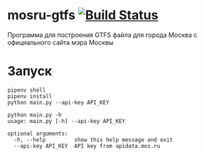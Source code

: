 # mosru-gtfs [![Build Status](https://travis-ci.com/emfataliev/mosru-gtfs.svg?token=p1MD5suP99eunAoAZz1b&branch=master)](https://travis-ci.com/emfataliev/mosru-gtfs)

Программа для построения GTFS файла для города Москва с официального сайта мэра Москвы

# Запуск

```shell script
pipenv shell 
pipenv install
python main.py --api-key API_KEY
```

```shell script
python main.py -h
usage: main.py [-h] --api-key API_KEY

optional arguments:
  -h, --help         show this help message and exit
  --api-key API_KEY  API key from apidata.mos.ru
```